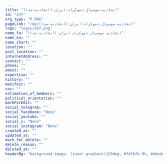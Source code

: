 ```yaml
---
title: "اتحادیه-سوسیال-دموکرات-ایران-(اتحادیه-سدا)"
id: "247"
org_type: "P_ORG"
pageLink: "/op/اتحادیه-سوسیال-دموکرات-ایران-(اتحادیه-سدا)"
logo: "logos/247.png"
name_fa: "اتحادیه سوسیال دموکرات ایران (اتحادیه سدا)"
name_en: ""
name_short: ""
location: ""
post_location: ""
internetAddress: ""
contact: ""
phone: ""
about: ""
expertise: ""
history: ""
manifest: ""
coc: ""
estimation_of_members: ""
political_orientation: ""
markForEdit: ""
social_telegram: ""
social_facebook: "None"
social_youtube: ""
social_x: "None"
social_instagram: "None"
created_at: ""
updated_at: ""
mark_for_delete: ""
delete_reason: ""
deleted_at: ""
headerBg: "background-image: linear-gradient(120deg, #fdfbfb 0%, #ebedee 100%);"
---
```

